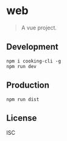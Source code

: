 # web
> A vue project.

## Development

```shell
npm i cooking-cli -g
npm run dev
```

## Production
```
npm run dist
```

## License
ISC
